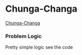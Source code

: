 # Chunga-Changa
[Chunga-Changa](https://codeforces.com/problemset/problem/1181/A)

### Problem Logic
Pretty simple logic see the code